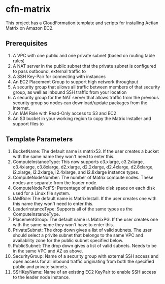 # cfn-matrix

This project has a CloudFormation template and scripts for installing Actian Matrix on Amazon EC2.  

## Prerequisites

1. A VPC with one public and one private subnet (based on routing table rules)
2. A NAT server in the public subnet that the private subnet is configured to pass outbound, external traffic to
3. A SSH Key-Pair for connecting with instances
4. An EC2 Placement Group to support high network throughput
5. A security group that allows all traffic between members of that security group, as well as inbound SSH traffic from your location
6. A security group for the NAT server that allows traffic from the previous security group so nodes can download/update packages from the internet.
7. An IAM Role with Read-Only access to S3 and EC2
8. An S3 bucket in your working region to copy the Matrix Installer and support files to

## Template Parameters

1. BucketName:  The default name is matrix53.   If the user creates a bucket with the same name they won't need to enter this.
2. ComputeInstanceType:   This now supports c3.xlarge, c3.2xlarge, c3.4xlarge, c3.8xlarge, d2.xlarge, d2.2xlarge, d2.4xlarge, d2.8xlarge, i2.xlarge, i2.2xlarge, i2.4xlarge, and i2.8xlarge instance types.
3. ComputeNodeNumber:  The number of Matrix compute nodes.   These nodes are separate from the leader node.
4. ComputeNodePctFS:   Percentage of available disk space on each disk used for a Linux file system.
5. IAMRole:   The default name is MatrixInstall.   If the user creates one with this name they won't need to enter this.
6. LeaderInstanceType:   Supports all of the same types as the ComputeInstanceType.
7. PlacementGroup:   The default name is MatrixPG.   If the user creates one with the same name they won't have to enter this.
8. PrivateSubnet:  The drop down gives a list of valid subnets.   The user should select a privite subnet that belongs to the same VPC and availability zone for the public subnet specified below.
9. PublicSubnet:   The drop down gives a list of valid subnets.   Needs to be in the same VPC and AZ as above.
10. SecurityGroup: Name of a security group with external SSH access and open access for all inbound traffic originating from both the specified public and private subnets.
11. SSHKeyName:  Name of an existing EC2 KeyPair to enable SSH access to the leader node instance.




